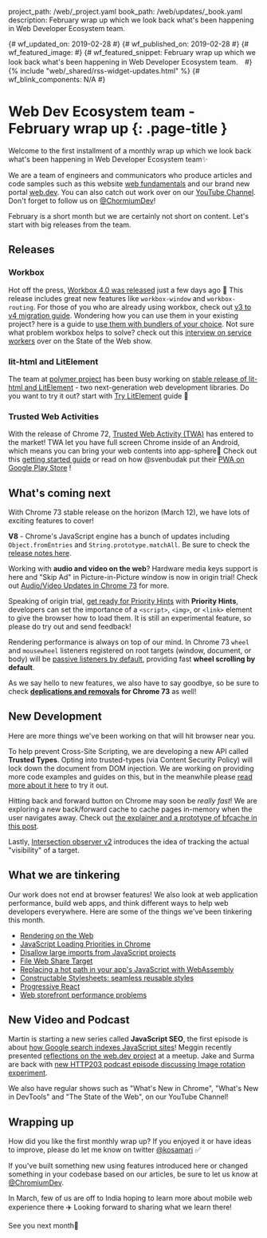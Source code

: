 project_path: /web/_project.yaml
book_path: /web/updates/_book.yaml
description: February wrap up which we look back what's been happening in Web Developer Ecosystem 
team.

{# wf_updated_on: 2019-02-28 #}
{# wf_published_on: 2019-02-28 #}
{# wf_featured_image:  #}
{# wf_featured_snippet: February wrap up which we look back what's been happening in Web Developer 
Ecosystem team.　#}
{% include "web/_shared/rss-widget-updates.html" %}
{# wf_blink_components: N/A #}

# Web Dev Ecosystem team - February wrap up {: .page-title }

Welcome to the first installment of a monthly wrap up which we look back what's been happening in 
Web Developer Ecosystem team✨

We are a team of engineers and communicators who produce articles and code samples such as this 
website [web fundamentals](/web) and our brand new portal [web.dev](https://web.dev/). You can also 
catch out work over on our [YouTube Channel](https://www.youtube.com/user/ChromeDevelopers). 
Don't forget to follow us on [@ChormiumDev](https://twitter.com/chromiumdev)!

February is a short month but we are certainly not short on content. Let's start with big releases 
from the team.

## Releases
### Workbox
Hot off the press, 
[Workbox 4.0 was released](https://github.com/GoogleChrome/workbox/releases/tag/v4.0.0) just a few 
days ago 🎉 This release includes great new  features like `workbox-window` and  `workbox-routing`. 
For those of you who are already using workbox, check out 
[v3 to v4 migration guide](/web/tools/workbox/guides/migrations/migrate-from-v3). 
Wondering how you can use them in your existing project? here is a guide to 
[use them with bundlers of your choice](/web/tools/workbox/guides/using-bundlers). 
Not sure what problem workbox helps to solve? check out this 
[interview on service workers](https://www.youtube.com/watch?v=JYXXGNFJjwc) over on 
the State of the Web show. 

### lit-html and LitElement
The team at [polymer project](https://www.polymer-project.org/) has been busy working on 
[stable release of lit-html and LitElement](/web/updates/2019/02/lit-element-and-lit-html) - two 
next-generation web development libraries. Do you want to try it out? start with 
[Try LitElement](https://lit-element.polymer-project.org/try) guide 📝

### Trusted Web Activities 
With the release of Chrome 72, 
[Trusted Web Activity (TWA)](https://blog.chromium.org/2019/02/introducing-trusted-web-activity-for.html) 
has entered to the market! TWA let you have full screen Chrome inside of an Android, which means 
you can bring your web contents into app-sphere📱 Check out this 
[getting started guide](/web/updates/2019/02/using-twa) or read on how @svenbudak put their 
[PWA on Google Play Store](https://medium.com/@svenbudak/this-twa-stuff-rocks-finally-i-got-my-pwa-on-google-play-store-b92fe8dae31f)
!

## What's coming next
With Chrome 73 stable release on the horizon (March 12), we have lots of exciting features to cover! 

**V8** - Chrome's JavaScript engine has a bunch of updates including `Object.fromEntries` and 
`String.prototype.matchAll`. Be sure to check the [release notes here](https://v8.dev/blog/v8-release-73).

Working with **audio and video on the web**? Hardware media keys support is here and "Skip Ad" in 
Picture-in-Picture window is now in origin trial! Check out 
[Audio/Video Updates in Chrome 73](/web/updates/2019/02/chrome-73-media-updates) for more.

Speaking of origin trial, [get ready for Priority Hints](/web/updates/2019/02/priority-hints) with 
**Priority Hints**, developers can set the importance of a `<script>`, `<img>`, or `<link>` element 
to give the browser how to load them. It is still an experimental feature, so please do try out and 
send feedback!


Rendering performance is always on top of our mind. In Chrome 73 `wheel` and `mousewheel` listeners 
registered on root targets (window, document, or body) will be 
[passive listeners by default](/web/updates/2019/02/scrolling-intervention), providing fast 
**wheel scrolling by default**.  

As we say hello to new features, we also have to say goodbye, so be sure to check 
**[deplications and removals](/web/updates/2019/02/chrome-73-deps-rems) for Chrome 73** as well!


## New Development
Here are more things we've been working on that will hit browser near you.

To help prevent Cross-Site Scripting, we are developing a new API called **Trusted Types**. 
Opting into trusted-types (via Content Security Policy) will lock down the document from DOM 
injection. We are working on providing more code examples and guides on this, but in the meanwhile 
please [read more about it here](/web/updates/2019/02/trusted-types) to try it out.


Hitting back and forward button on Chrome may soon be _really fast_! We are exploring a new 
back/forward cache to cache pages in-memory when the user navigates away. Check out 
[the explainer and a prototype of bfcache in this post](/web/updates/2019/02/back-forward-cache). 

Lastly, [Intersection observer v2](/web/updates/2019/02/intersectionobserver-v2) introduces the 
idea of tracking the actual "visibility" of a target.


## What we are tinkering
Our work does not end at browser features! We also look at web application performance, build web 
apps, and think different ways to help web developers everywhere. Here are some of the things we've 
been tinkering this month. 

* [Rendering on the Web](/web/updates/2019/02/rendering-on-the-web)
* [JavaScript Loading Priorities in Chrome](https://addyosmani.com/blog/script-priorities/)
* [Disallow large imports from JavaScript projects](https://addyosmani.com/blog/disallow-imports/)
* [File Web Share Target](https://paul.kinlan.me/file-web-share-target/)
* [Replacing a hot path in your app's JavaScript with WebAssembly](/web/updates/2019/02/hotpath-with-wasm)
* [Constructable Stylesheets: seamless reusable styles](/web/updates/2019/02/constructable-stylesheets)
* [Progressive React](https://houssein.me/progressive-react)
* [Web storefront performance problems](https://alankent.me/2019/02/16/common-web-storefront-performance-problems/)

## New Video and Podcast 
Martin is starting a new series called **JavaScript SEO**, the first episode is about 
[how Google search indexes JavaScript sites](https://www.youtube.com/watch?v=LXF8bM4g-J4)! 
Meggin recently presented 
[reflections on the web.dev project](https://www.youtube.com/watch?v=aGxrGyGSFPs) at a meetup. 
Jake and Surma are back with 
[new HTTP203 podcast episode discussing Image rotation experiment](/web/shows/http203/podcast/rotating-an-image-to-the-extreme).

We also have regular shows such as "What's New in Chrome", "What's New in DevTools" and 
"The State of the Web", on our YouTube Channel!


## Wrapping up
How did you like the first monthly wrap up? If you enjoyed it or have ideas to improve, 
please do let me know on twitter [@kosamari](https://twitter.com/kosamari) ✅ 

If you've built something new using features introduced here or changed something in your codebase 
based on our articles, be sure to let us know at [@ChromiumDev](https://twitter.com/chromiumdev).

In March, few of us are off to India hoping to learn more about mobile web experience there ✈️ 
Looking forward to sharing what we learn there!

See you next month👋